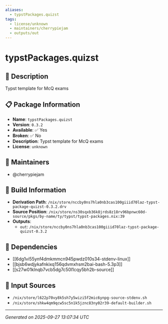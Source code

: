 ```yaml
---
aliases:
  - typstPackages.quizst
tags:
  - license/unknown
  - maintainers/cherrypiejam
  - outputs/out
---
```


# typstPackages.quizst

## 📝 Description

Typst template for McQ exams

## 📋 Package Information

- **Name**: `typstPackages.quizst`
- **Version**: `0.3.2`
- **Available**: ✅ Yes
- **Broken**: ✅ No
- **Description**: Typst template for McQ exams
- **License**: `unknown`
## 👥 Maintainers

- @cherrypiejam


## 🔧 Build Information

- **Derivation Path**: `/nix/store/nccby0ns7hla0nb3cas100giiid70laz-typst-package-quizst-0.3.2.drv`
- **Source Position**: `/nix/store/ns30sqxb36k8jrds8z18rv96bpnwc60d-source/pkgs/by-name/ty/typst/typst-packages.nix:39`
- **Outputs**:
  - `out`:  `/nix/store/nccby0ns7hla0nb3cas100giiid70laz-typst-package-quizst-0.3.2`

## 🔗 Dependencies

- [[6dg1vi55ynf4dmkmmcn945pwdz010s34-stdenv-linux]]
- [[bjsb6wdjykafnkixq156qdvmxhsm2bai-bash-5.3p3]]
- [[s27w01klnqb7vcb5dg7c50l1cqy5bh2b-source]]

## 📁 Input Sources

- `/nix/store/l622p70vy8k5sh7y5wizi5f2mic6ynpg-source-stdenv.sh`
- `/nix/store/shkw4qm9qcw5sc5n1k5jznc83ny02r39-default-builder.sh`

---
*Generated on 2025-09-27 13:07:34 UTC*
